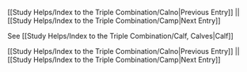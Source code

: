 [[Study Helps/Index to the Triple Combination/Calno|Previous Entry]]  ||  [[Study Helps/Index to the Triple Combination/Camp|Next Entry]]

 See [[Study Helps/Index to the Triple Combination/Calf, Calves|Calf]]

[[Study Helps/Index to the Triple Combination/Calno|Previous Entry]]  ||  [[Study Helps/Index to the Triple Combination/Camp|Next Entry]]